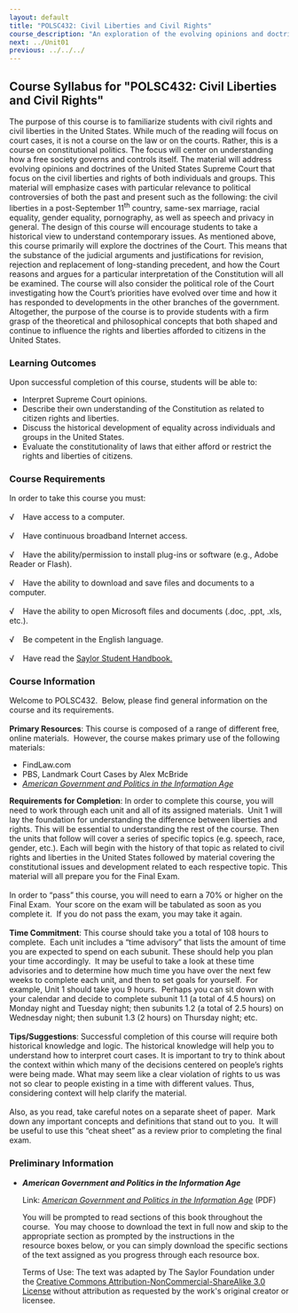 ```yaml
---
layout: default
title: "POLSC432: Civil Liberties and Civil Rights"
course_description: "An exploration of the evolving opinions and doctrines of the U.S. Supreme Court, with particular emphasis on the civil liberties and rights of individuals and groups. Examines specific case law, including post-September 11th detainees, the use of secret courts, same-sex marriage, immigration, and abortion."
next: ../Unit01
previous: ../../../
---
```

Course Syllabus for "POLSC432: Civil Liberties and Civil Rights"
----------------------------------------------------------------

The purpose of this course is to familiarize students with civil rights
and civil liberties in the United States. While much of the reading will
focus on court cases, it is not a course on the law or on the courts.
Rather, this is a course on constitutional politics. The focus will
center on understanding how a free society governs and controls itself.
The material will address evolving opinions and doctrines of the United
States Supreme Court that focus on the civil liberties and rights of
both individuals and groups. This material will emphasize cases with
particular relevance to political controversies of both the past and
present such as the following: the civil liberties in a post-September
11<sup>th</sup> country, same-sex marriage, racial equality, gender
equality, pornography, as well as speech and privacy in general. The
design of this course will encourage students to take a historical view
to understand contemporary issues. As mentioned above, this course
primarily will explore the doctrines of the Court. This means that the
substance of the judicial arguments and justifications for revision,
rejection and replacement of long-standing precedent, and how the Court
reasons and argues for a particular interpretation of the Constitution
will all be examined. The course will also consider the political role
of the Court investigating how the Court’s priorities have evolved over
time and how it has responded to developments in the other branches of
the government. Altogether, the purpose of the course is to provide
students with a firm grasp of the theoretical and philosophical concepts
that both shaped and continue to influence the rights and liberties
afforded to citizens in the United States.

### Learning Outcomes

Upon successful completion of this course, students will be able to:  

-   Interpret Supreme Court opinions.
-   Describe their own understanding of the Constitution as related to
    citizen rights and liberties.
-   Discuss the historical development of equality across individuals
    and groups in the United States.
-   Evaluate the constitutionality of laws that either afford or
    restrict the rights and liberties of citizens.

### Course Requirements

In order to take this course you must:  
    
 √    Have access to a computer.  
    
 √    Have continuous broadband Internet access.  
    
 √    Have the ability/permission to install plug-ins or software (e.g.,
Adobe Reader or Flash).  
    
 √    Have the ability to download and save files and documents to a
computer.  
    
 √    Have the ability to open Microsoft files and documents (.doc,
.ppt, .xls, etc.).  
    
 √    Be competent in the English language.  
    
 √    Have read the [Saylor Student
Handbook.](http://www.saylor.org/site/wp-content/uploads/2012/05/Saylor-StudentHandbook.pdf)

### Course Information

Welcome to POLSC432.  Below, please find general information on the
course and its requirements.  
    
 **Primary Resources**: This course is composed of a range of different
free, online materials.  However, the course makes primary use of the
following materials:  

-   FindLaw.com
-   PBS, Landmark Court Cases by Alex McBride
-   *[American Government and Politics in the Information
    Age](http://www.saylor.org/site/textbooks/American%20Government%20and%20Politics%20in%20the%20Information%20Age.pdf)*

**Requirements for Completion**: In order to complete this course, you
will need to work through each unit and all of its assigned materials. 
Unit 1 will lay the foundation for understanding the difference between
liberties and rights. This will be essential to understanding the rest
of the course. Then the units that follow will cover a series of
specific topics (e.g. speech, race, gender, etc.). Each will begin with
the history of that topic as related to civil rights and liberties in
the United States followed by material covering the constitutional
issues and development related to each respective topic. This material
will all prepare you for the Final Exam.  
    
 In order to “pass” this course, you will need to earn a 70% or higher
on the Final Exam.  Your score on the exam will be tabulated as soon as
you complete it.  If you do not pass the exam, you may take it again.  
    
 **Time Commitment**: This course should take you a total of 108 hours
to complete.  Each unit includes a “time advisory” that lists the amount
of time you are expected to spend on each subunit. These should help you
plan your time accordingly.  It may be useful to take a look at these
time advisories and to determine how much time you have over the next
few weeks to complete each unit, and then to set goals for yourself. 
For example, Unit 1 should take you 9 hours.  Perhaps you can sit down
with your calendar and decide to complete subunit 1.1 (a total of 4.5
hours) on Monday night and Tuesday night; then subunits 1.2 (a total of
2.5 hours) on Wednesday night; then subunit 1.3 (2 hours) on Thursday
night; etc.  
    
 **Tips/Suggestions**: Successful completion of this course will require
both historical knowledge and logic. The historical knowledge will help
you to understand how to interpret court cases. It is important to try
to think about the context within which many of the decisions centered
on people’s rights were being made. What may seem like a clear violation
of rights to us was not so clear to people existing in a time with
different values. Thus, considering context will help clarify the
material.  
    
 Also, as you read, take careful notes on a separate sheet of paper. 
Mark down any important concepts and definitions that stand out to you. 
It will be useful to use this “cheat sheet” as a review prior to
completing the final exam.

### Preliminary Information

-   ***American Government and Politics in the Information Age***

    Link: [*American Government and Politics in the Information
    Age*](http://www.saylor.org/site/wp-content/uploads/2012/12/POLSC432American-Government-and-Politics-in-the-Information-Age-Attributed.pdf) (PDF)  
      
     You will be prompted to read sections of this book throughout the
    course.  You may choose to download the text in full now and skip to
    the appropriate section as prompted by the instructions in the
    resource boxes below, or you can simply download the specific
    sections of the text assigned as you progress through each resource
    box.  
      
     Terms of Use: The text was adapted by The Saylor Foundation under
    the [<span class="s1">Creative Commons
    Attribution-NonCommercial-ShareAlike 3.0
    License</span>](http://creativecommons.org/licenses/by-nc-sa/3.0/) without
    attribution as requested by the work's original creator or licensee.


